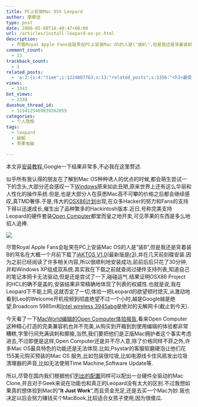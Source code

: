 ```yaml
---
title: PC上安装Mac OSX Leopard
author: 摩摩诘
type: post
date: 2008-05-08T16:48:47+00:00
url: /articles/install-leopard-on-pc.html
description:
  - 尽管Royal Apple Fans会耻笑在PC上安装Mac OS的人是\"装B\",但是我还是背着装B的骂名在大概一个月前下载了iAKTOS V1.0(最新版是r3),并在几天前刻碟安装.因为之前已经阅读了许多相关内容,所以很顺利地安装成功,前前后后只花了30分钟,并和Windows XP组成双系统.
comment_count:
  - 13
trackback_count:
  - 1
related_posts:
  - 'a:2:{s:4:"time";i:1224887763;s:13:"related_posts";s:1356:"<h3>最受欢迎日志</h3><ul class="related_post"><li><a href="http://www.digglife.cn/articles/beijing-olympic-online.html" title="网上在线观看北京奥运会直播的几种方法">网上在线观看北京奥运会直播的几种方法</a></li><li><a href="http://www.digglife.cn/articles/freeware-burner.html" title="7款替代Nero的免费CD/DVD刻录软件下载">7款替代Nero的免费CD/DVD刻录软件下载</a></li><li><a href="http://www.digglife.cn/articles/7-free-anti-virus-softwares.html" title="7款不错的免费Windows杀毒软件">7款不错的免费Windows杀毒软件</a></li><li><a href="http://www.digglife.cn/articles/convert-word-pdf.html" title="如何将Word文档转化为PDF">如何将Word文档转化为PDF</a></li><li><a href="http://www.digglife.cn/articles/ppc-freeware-download.html" title="PPC,Windows Mobile手机免费软件下载网站:PPC Freeware">PPC,Windows Mobile手机免费软件下载网站:PPC Freeware</a></li><li><a href="http://www.digglife.cn/articles/ie8-new-features-download.html" title="IE 8 Beta 1简体中文版下载和新功能介绍">IE 8 Beta 1简体中文版下载和新功能介绍</a></li><li><a href="http://www.digglife.cn/articles/vista-theme-visual-style-download.html" title="7个漂亮的Vista主题(视觉样式)下载">7个漂亮的Vista主题(视觉样式)下载</a></li></ul>";}'
views:
  - 3343
bot_views:
  - 2338
duoshuo_thread_id:
  - 1154125469839262059
categories:
  - 个人随想
tags:
  - leopard
  - 破解
  - 苹果电脑

---
```

本文非<a href="http://bbs.pcbeta.com/thread-257912-1-1.html" title="远景Mac OSX大索引" target="_blank">安装教程</a>,Google一下结果非常多,不必我在这里赘述.

似乎所有我认得的朋友在了解到Mac OS种种诱人的优点的时候,都会萌生尝试一下的念头,大部分还会感叹一下<a href="https://www.digglife.net/articles/category/windows-tricks" title="Windows技巧" target="_blank">Windows</a>原来如此丑陋,原来世界上还有这么华丽和人性化的操作系统.但是,也是大部分人在获悉Mac高不可攀的价格之后都会继续感叹,真TMD奢侈.于是,伟大的<a href="http://wiki.osx86project.org/" title="OSX86计划" target="_blank">OSX86计划</a>出现,在众多Hacker的努力和Fans的支持下得以迅速成长,催生出了品种繁多的Hackintosh版本.近日,号称完美支持Leopard的硬件套装<a href="http://www.psystar.com/open_computer_the_smart_alternative_to_an_apple.html" title="Open Computer" target="_blank">Open Computer</a>都堂而皇之地开卖,可见苹果的东西是多么地招人追捧.

<!--more-->

<a href="http://www.yupoo.com/photos/zoom?id=ff80808119c880c60119ca4d69bf514a" target="_blank"><img src="https://www.digglife.net/qiniu/2529/image/6208f34e23c1ea55b8b7ccb89cb7723e.jpg" /></a>

尽管Royal Apple Fans会耻笑在PC上安装Mac OS的人是&#8221;装B&#8221;,但是我还是背着装B的骂名在大概一个月前下载了<a href="http://lib.verycd.com/2007/12/22/0000174765.html" title="iAKTOS V1.0" target="_blank">iAKTOS V1.0</a>(最新版是<a href="http://thepiratebay.org/tor/4176465/iAtkos_v1.0i_r3" title="iATKOS V1.0 r3" target="_blank">r3</a>),并在几天前刻碟安装.因为之前已经阅读了许多相关内容,所以很顺利地安装成功,前前后后只花了30分钟,并和Windows XP组成双系统.其实我在下载之前就查阅过硬件支持列表,知道自己的笔记本网卡无法驱动,但是还是尝试了一下,碰碰运气.结果证明OSX86 Project 的HCL的确不是盖的,安装结果非常精确地体现了列表的权威性.也就是说,我在Leopard下不能上网,这就否定了一切,体验一把Leopard的欲望顿时熄灭,从激动地看到Leo的Welcome开机视频到彻底绝望不过一个小时,越是Google越是绝望,Broadcom 5985m和<a href="http://forum.insanelymac.com/index.php?showtopic=84072" title="Intel wireless 3945abg" target="_blank">Intel wireless 3945abg</a>是绝对的无解网卡(截止到今天).

今天看了一下<a href="http://www.macworld.com/article/133323/2008/05/psystar.html" title="MacWorld编辑的Open Computer体验报告" target="_blank">MacWorld编辑的Open Computer体验报告</a>,看来Open Computer这种精心打造的完美兼容机也并不完美,从购买到开箱到到使用编辑的体验都非常糟糕,字里行间充满讽刺和揶揄,当然,我们要把他们是正版Mac拥护者这个事实考虑进去,不过即便是这样,Open Computer还是并不尽人意,除了价格同样不菲之外,许多Mac OS最具特色的功能还是无法体现.比如,Psystar的客服软磨硬泡让他们花155美元购买预装的Mac OS 服务,比如包装很垃圾,比如电源线卡住风扇发出垃圾清理器的声音,比如无法使用Time Machine,Software Update等.

所以,尽管在国内我们根据他们<a href="http://ilovemac.cn/articles/openmac-landed.html" title="列出的配置" target="_blank">列出的配置</a>同样可以配出一台硬件全驱动的Mac Clone,并且对于Geek来说在功能也和真正的Leopard没有太大的区别.不过我想如果真的想体验到Mac的&#8221;**It Just Work**&#8220;,而且资金充足,还是去买一个Mac为妙.我也决定以后会努力赚钱买个MacBook,比较适合女孩子使用,因为很傻瓜.
